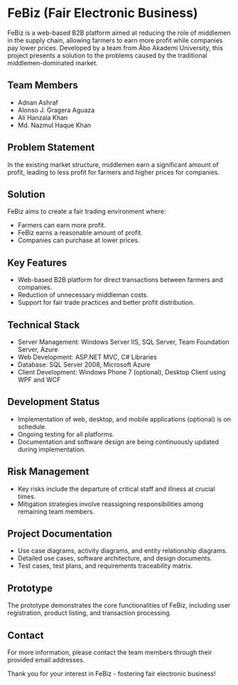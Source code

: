 # FeBiz (Fair Electronic Business)

FeBiz is a web-based B2B platform aimed at reducing the role of middlemen in the supply chain, allowing farmers to earn more profit while companies pay lower prices. Developed by a team from Åbo Akademi University, this project presents a solution to the problems caused by the traditional middlemen-dominated market.

## Team Members
- Adnan Ashraf 
- Alonso J. Gragera Aguaza 
- Ali Hanzala Khan 
- Md. Nazmul Haque Khan 

## Problem Statement
In the existing market structure, middlemen earn a significant amount of profit, leading to less profit for farmers and higher prices for companies.

## Solution
FeBiz aims to create a fair trading environment where:
- Farmers can earn more profit.
- FeBiz earns a reasonable amount of profit.
- Companies can purchase at lower prices.

## Key Features
- Web-based B2B platform for direct transactions between farmers and companies.
- Reduction of unnecessary middleman costs.
- Support for fair trade practices and better profit distribution.

## Technical Stack
- Server Management: Windows Server IIS, SQL Server, Team Foundation Server, Azure
- Web Development: ASP.NET MVC, C# Libraries
- Database: SQL Server 2008, Microsoft Azure
- Client Development: Windows Phone 7 (optional), Desktop Client using WPF and WCF

## Development Status
- Implementation of web, desktop, and mobile applications (optional) is on schedule.
- Ongoing testing for all platforms.
- Documentation and software design are being continuously updated during implementation.

## Risk Management
- Key risks include the departure of critical staff and illness at crucial times.
- Mitigation strategies involve reassigning responsibilities among remaining team members.

## Project Documentation
- Use case diagrams, activity diagrams, and entity relationship diagrams.
- Detailed use cases, software architecture, and design documents.
- Test cases, test plans, and requirements traceability matrix.

## Prototype
The prototype demonstrates the core functionalities of FeBiz, including user registration, product listing, and transaction processing.

## Contact
For more information, please contact the team members through their provided email addresses.

Thank you for your interest in FeBiz - fostering fair electronic business!
